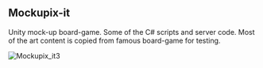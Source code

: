 ## Mockupix-it
Unity mock-up board-game. Some of the C# scripts and server code.
Most of the art content is copied  from famous board-game for testing.

![Mockupix_it3](https://user-images.githubusercontent.com/85117669/169856865-0a0102b8-a475-4df0-a148-f2988dc1e03d.gif)
